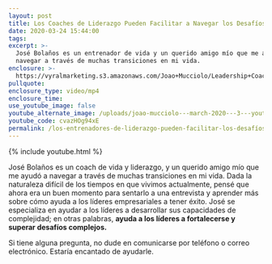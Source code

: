 ```yaml
---
layout: post
title: Los Coaches de Liderazgo Pueden Facilitar a Navegar los Desafíos
date: 2020-03-24 15:44:00
tags:
excerpt: >-
  José Bolaños es un entrenador de vida y un querido amigo mío que me ayudó a
  navegar a través de muchas transiciones en mi vida.
enclosure: >-
  https://vyralmarketing.s3.amazonaws.com/Joao+Mucciolo/Leadership+Coaches+Can+Make+Navigating+Challenges+Easier.mp4
pullquote:
enclosure_type: video/mp4
enclosure_time:
use_youtube_image: false
youtube_alternate_image: /uploads/joao-mucciolo---march-2020---3---youtube.jpg
youtube_code: cvazHOg94xE
permalink: /los-entrenadores-de-liderazgo-pueden-facilitar-los-desafíos-de-navegación
---
```


{% include youtube.html %}

Jos&eacute; Bola&ntilde;os es un coach de vida y liderazgo, y un querido amigo m&iacute;o que me ayud&oacute; a navegar a trav&eacute;s de muchas transiciones en mi vida. Dada la naturaleza dif&iacute;cil de los tiempos en que vivimos actualmente, pens&eacute; que ahora era un buen momento para sentarlo a una entrevista y aprender m&aacute;s sobre c&oacute;mo ayuda a los l&iacute;deres empresariales a tener &eacute;xito. Jos&eacute; se especializa en ayudar a los l&iacute;deres a desarrollar sus capacidades de complejidad; en otras palabras, **ayuda a los l&iacute;deres a fortalecerse y superar desaf&iacute;os complejos.**&nbsp;

Si tiene alguna pregunta, no dude en comunicarse por tel&eacute;fono o correo electr&oacute;nico. Estar&iacute;a encantado de ayudarle.